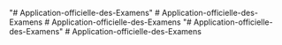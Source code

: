 "# Application-officielle-des-Examens" 
#   A p p l i c a t i o n - o f f i c i e l l e - d e s - E x a m e n s  
 # Application-officielle-des-Examens
"# Application-officielle-des-Examens" 
#   A p p l i c a t i o n - o f f i c i e l l e - d e s - E x a m e n s  
 